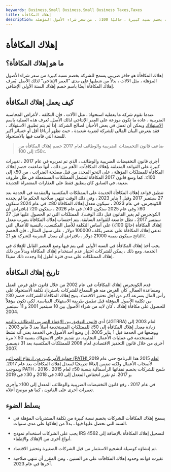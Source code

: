 ```yaml
---
keywords: Business,Small Business,Small Business Taxes,Taxes
title: إهلاك المكافأة
description: انخفاض قيمة المكافأة هو إعفاء ضريبي يسمح للشركات بخصم نسبة كبيرة ، حاليًا 100٪ ، من سعر شراء الأصول المؤهلة.
---
```


# إهلاك المكافأة
## ما هو إهلاك المكافأة؟

إهلاك المكافأة هو حافز ضريبي يسمح للشركة بخصم نسبة كبيرة من سعر شراء الأصول المؤهلة ، مثل الآلات ، بدلاً من شطبها على مدى "العمر الإنتاجي" لذلك الأصل. يُعرف إهلاك المكافأة أيضًا باسم خصم إهلاك السنة الأولى الإضافي.

## كيف يعمل إهلاك المكافأة

عندما تقوم شركة ما بعملية استحواذ ، مثل الآلات ، فإن التكلفة ، لأغراض المحاسبة الضريبية ، عادة ما تكون موزعة على العمر الإنتاجي لذلك الأصل. تُعرف هذه العملية باسم [الاستهلاك](/depreciation) ويمكن أن تعمل في بعض الأحيان لصالح الشركة. إذا لم يتم تطبيق الاستهلاك ، فقد يتعرض البيان المالي للشركة لضربة شديدة ، حيث تظهر أرباحًا أقل أو خسائر أكبر للسنة التي قامت فيها بالاستحواذ.

> ضاعف قانون التخفيضات الضريبية والوظائف لعام 2017 خصم إهلاك المكافأة من 50٪ إلى 100٪.

>

أجرى قانون التخفيضات الضريبية والوظائف ، الذي تم تمريره في عام 2017 ، تغييرات كبيرة على القواعد المتعلقة بإهلاك المكافآت. الأهم من ذلك ، أنها ضاعفت خصم إهلاك المكافأة للممتلكات المؤهلة ، على النحو المحدد من قبل مصلحة الضرائب ، من 50٪ إلى 100٪. كما وسع قانون 2017 المكافأة لتشمل الممتلكات المستعملة في ظل ظروف معينة. في السابق كان ينطبق فقط على العقارات المشتراة الجديدة.

تنطبق قواعد إهلاك المكافأة الجديدة على الممتلكات المكتسبة والمقدمة في الخدمة بعد 27 سبتمبر 2017 وقبل 1 يناير 2023 ، وفي ذلك الوقت تنتهي صلاحية الحكم ما لم يجدده الكونجرس. في عام 2023 ، سيكون معدل إهلاك المكافأة 80٪. في عام 2024 ستكون 60٪ وفي عام 2025 ستكون 40٪. في عام 2026 ، ستكون 20٪ (بافتراض أن الكونجرس لم يغير القانون قبل ذلك الوقت). الممتلكات التي تم الحصول عليها قبل 27 سبتمبر 2017 ، تظل خاضعة للقواعد السابقة. يتم احتساب إهلاك المكافأة بضرب معدل إهلاك المكافأة (حاليًا 100٪) على أساس التكلفة للأصل المكتسب. بالنسبة للأعمال التي تدعي إهلاك المكافأة على عنصر يكلف 100000 دولار ، على سبيل المثال ، فإن الخصم الناتج سيكون بقيمة 21000 دولار ، بافتراض أن معدل الضريبة للشركة هو 21٪.

يجب أخذ إهلاك المكافأة في السنة الأولى التي يتم فيها وضع العنصر القابل للإهلاك في الخدمة. ومع ذلك ، يمكن للشركات اختيار عدم استخدام إهلاك المكافأة وبدلاً من ذلك إهلاك الممتلكات على مدى فترة أطول إذا وجدت ذلك مفيدًا.

## تاريخ إهلاك المكافأة

قدم الكونجرس إهلاك المكافآت في عام 2002 من خلال قانون خلق فرص العمل ومساعدة العمال. كان الغرض منه هو السماح للشركات باسترداد تكلفة الاستحواذ على رأس المال بسرعة أكبر من أجل تحفيز الاقتصاد. يتيح إهلاك المكافأة للشركات خصم 30٪ من تكلفة الأصول المؤهلة قبل تطبيق طريقة الاستهلاك القياسية. لكي تكون مؤهلاً للحصول على مكافأة إهلاك ، كان لابد من شراء الأصول بين 10 سبتمبر 2001 و 11 سبتمبر 2004.

أدى [قانون التوفيق بين الإعفاء الضريبي للوظائف والنمو](/jgtrra) (JGTRRA) لعام 2003 إلى زيادة معدل إهلاك المكافأة إلى 50٪ للممتلكات المستخدمة أصلاً بعد 3 مايو 2003 ، ووضعها في الخدمة قبل 1 يناير 2005. إن وضع أحد الأصول في الخدمة يعني أنه نشط المستخدمة في عمليات الأعمال التجارية. تم تقديم حافز الاستهلاك بنسبة 50 ٪ مرة أخرى من خلال قانون التحفيز الاقتصادي لعام 2008 للممتلكات المكتسبة بعد 31 ديسمبر 2007.

[حماية الأمريكيين من ارتفاع الضرائب (PATH) لعام](/path-act) 2015 هذا البرنامج حتى عام 2019 لأصحاب الأعمال ولكنه تضمن إلغاءًا تدريجيًا لمعدل إهلاك المكافآت بعد عام 2017. وبموجب PATH ، سُمح للشركات بخصم نفقاتها الرأسمالية بنسبة 50٪ لعام 2015 ، 2016 و 2017. ثم تقرر انخفاض المعدل إلى 40٪ في 2018 و 30٪ في 2019.

في عام 2017 ، رفع قانون التخفيضات الضريبية والوظائف المعدل إلى 100٪ وأجرى تغييرات أخرى على القانون ، كما هو موضح أعلاه.

## يسلط الضوء

- يسمح إهلاك المكافآت للشركات بخصم نسبة كبيرة من تكلفة المشتريات المؤهلة في السنة التي تحصل عليها فيها ، بدلاً من إهلاكها على مدى سنوات.

- يجب على الشركات استخدام نموذج IRS 4562 لتسجيل إهلاك المكافأة بالإضافة إلى أنواع أخرى من الإهلاك والإطفاء.

- تم إنشاؤه كوسيلة لتشجيع الاستثمار من قبل الشركات الصغيرة وتحفيز الاقتصاد.

- تغيرت قواعد وحدود إهلاك المكافآت على مر السنين ، ومن المقرر أن تنتهي صلاحية آخرها في عام 2023.

